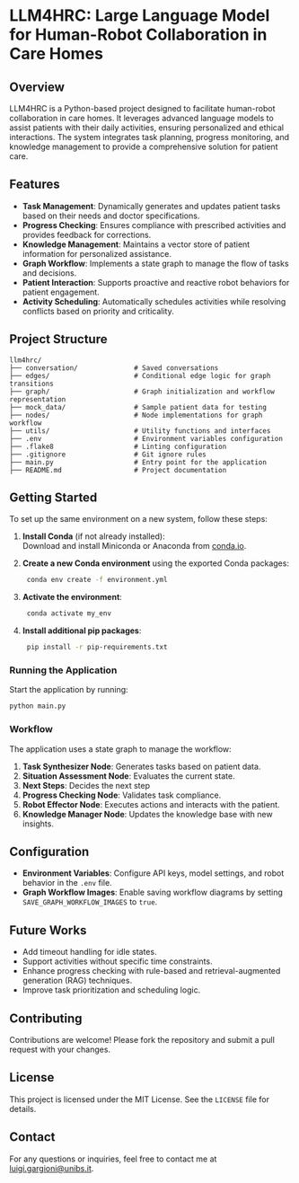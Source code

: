 # LLM4HRC: Large Language Model for Human-Robot Collaboration in Care Homes

## Overview
LLM4HRC is a Python-based project designed to facilitate human-robot collaboration in care homes. It leverages advanced language models to assist patients with their daily activities, ensuring personalized and ethical interactions. The system integrates task planning, progress monitoring, and knowledge management to provide a comprehensive solution for patient care.

## Features
- **Task Management**: Dynamically generates and updates patient tasks based on their needs and doctor specifications.
- **Progress Checking**: Ensures compliance with prescribed activities and provides feedback for corrections.
- **Knowledge Management**: Maintains a vector store of patient information for personalized assistance.
- **Graph Workflow**: Implements a state graph to manage the flow of tasks and decisions.
- **Patient Interaction**: Supports proactive and reactive robot behaviors for patient engagement.
- **Activity Scheduling**: Automatically schedules activities while resolving conflicts based on priority and criticality.

## Project Structure
```
llm4hrc/
├── conversation/              # Saved conversations
├── edges/                     # Conditional edge logic for graph transitions
├── graph/                     # Graph initialization and workflow representation
├── mock_data/                 # Sample patient data for testing
├── nodes/                     # Node implementations for graph workflow
├── utils/                     # Utility functions and interfaces
├── .env                       # Environment variables configuration
├── .flake8                    # Linting configuration
├── .gitignore                 # Git ignore rules
├── main.py                    # Entry point for the application
├── README.md                  # Project documentation
```

## Getting Started

To set up the same environment on a new system, follow these steps:

1. **Install Conda** (if not already installed):  
   Download and install Miniconda or Anaconda from [conda.io](https://docs.conda.io/en/latest/miniconda.html).

2. **Create a new Conda environment** using the exported Conda packages:  
   ```bash
    conda env create -f environment.yml

3. **Activate the environment**:
   ```bash
    conda activate my_env

4. **Install additional pip packages**:
   ```bash
    pip install -r pip-requirements.txt


### Running the Application
Start the application by running:
```bash
python main.py
```

### Workflow
The application uses a state graph to manage the workflow:
1. **Task Synthesizer Node**: Generates tasks based on patient data.
2. **Situation Assessment Node**: Evaluates the current state.
3. **Next Steps**: Decides the next step
4. **Progress Checking Node**: Validates task compliance.
5. **Robot Effector Node**: Executes actions and interacts with the patient.
6. **Knowledge Manager Node**: Updates the knowledge base with new insights.

## Configuration
- **Environment Variables**: Configure API keys, model settings, and robot behavior in the `.env` file.
- **Graph Workflow Images**: Enable saving workflow diagrams by setting `SAVE_GRAPH_WORKFLOW_IMAGES` to `true`.

## Future Works
- Add timeout handling for idle states.
- Support activities without specific time constraints.
- Enhance progress checking with rule-based and retrieval-augmented generation (RAG) techniques.
- Improve task prioritization and scheduling logic.

## Contributing
Contributions are welcome! Please fork the repository and submit a pull request with your changes.

## License
This project is licensed under the MIT License. See the `LICENSE` file for details.

## Contact
For any questions or inquiries, feel free to contact me at [luigi.gargioni@unibs.it](mailto:luigi.gargioni@unibs.it).
